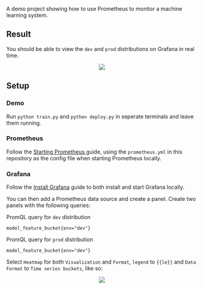 A demo project showing how to use Prometheus to monitor a machine learning system.

## Result

You should be able to view the `dev` and `prod` distributions on Grafana in real time.

<p align="center">
  <img src="https://i.imgur.com/g7lDepn.png">
</p>

## Setup

### Demo
Run `python train.py` and `python deploy.py` in seperate terminals and leave them running.

### Prometheus

Follow the [Starting Prometheus ](https://prometheus.io/docs/prometheus/latest/getting_started/#starting-prometheus) guide, using the `prometheus.yml` in this repository as the config file when starting Prometheus locally.

### Grafana

Follow the [Install Grafana](https://grafana.com/docs/grafana/latest/installation/) guide to both install and start Grafana locally.

You can then add a Prometheus data source and create a panel. Create two panels with the following queries:

PromQL query for `dev` distribution
```
model_feature_bucket{env="dev"}
```

PromQL query for `prod` distribution
```
model_feature_bucket{env="dev"}
```

Select `Heatmap` for both `Visualization` and `Format`, `legend` to `{{le}}` and `Data Format` to `Time series buckets`, like so:

<p align="center">
  <img src="https://media.giphy.com/media/aEtDSmnOoFNmXS1woy/giphy.gif">
</p>
